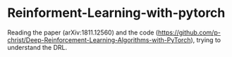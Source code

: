# Reinforment-Learning-with-pytorch
Reading the paper (arXiv:1811.12560) and the code (https://github.com/p-christ/Deep-Reinforcement-Learning-Algorithms-with-PyTorch), trying to understand the DRL.
